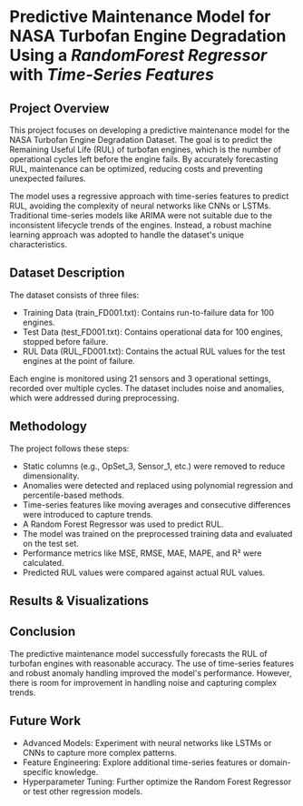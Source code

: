 # Predictive Maintenance Model for NASA Turbofan Engine Degradation Using a *RandomForest Regressor* with *Time-Series Features*

## Project Overview
This project focuses on developing a predictive maintenance model for the NASA Turbofan Engine Degradation Dataset. The goal is to predict the Remaining Useful Life (RUL) of turbofan engines, which is the number of operational cycles left before the engine fails. By accurately forecasting RUL, maintenance can be optimized, reducing costs and preventing unexpected failures.

The model uses a regressive approach with time-series features to predict RUL, avoiding the complexity of neural networks like CNNs or LSTMs. Traditional time-series models like ARIMA were not suitable due to the inconsistent lifecycle trends of the engines. Instead, a robust machine learning approach was adopted to handle the dataset's unique characteristics.

## Dataset Description
The dataset consists of three files:

- Training Data (train_FD001.txt): Contains run-to-failure data for 100 engines.
- Test Data (test_FD001.txt): Contains operational data for 100 engines, stopped before failure.
- RUL Data (RUL_FD001.txt): Contains the actual RUL values for the test engines at the point of failure.

Each engine is monitored using 21 sensors and 3 operational settings, recorded over multiple cycles. The dataset includes noise and anomalies, which were addressed during preprocessing.

## Methodology
The project follows these steps:

- Static columns (e.g., OpSet_3, Sensor_1, etc.) were removed to reduce dimensionality.
- Anomalies were detected and replaced using polynomial regression and percentile-based methods.
- Time-series features like moving averages and consecutive differences were introduced to capture trends.
- A Random Forest Regressor was used to predict RUL.
- The model was trained on the preprocessed training data and evaluated on the test set.
- Performance metrics like MSE, RMSE, MAE, MAPE, and R² were calculated.
- Predicted RUL values were compared against actual RUL values.

## Results & Visualizations


## Conclusion
The predictive maintenance model successfully forecasts the RUL of turbofan engines with reasonable accuracy. The use of time-series features and robust anomaly handling improved the model's performance. However, there is room for improvement in handling noise and capturing complex trends.

## Future Work
- Advanced Models: Experiment with neural networks like LSTMs or CNNs to capture more complex patterns.
- Feature Engineering: Explore additional time-series features or domain-specific knowledge.
- Hyperparameter Tuning: Further optimize the Random Forest Regressor or test other regression models.
